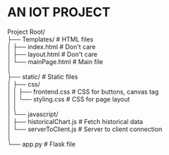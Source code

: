 <h1>AN IOT PROJECT</h1>

Project Root/<br>
├── Templates/                  # HTML files<br>
│   ├── index.html             # Don't care<br>
│   ├── layout.html            # Don't care<br>
│   └── mainPage.html          # Main file<br>
│<br>
├── static/                    # Static files<br>
│   ├── css/<br>
│   │   ├── frontend.css       # CSS for buttons, canvas tag<br>
│   │   └── styling.css        # CSS for page layout<br>
│   │<br>
│   └── javascript/<br>
│       ├── historicalChart.js # Fetch historical data<br>
│       └── serverToClient.js  # Server to client connection<br>
│<br>
└── app.py                     # Flask file<br>

